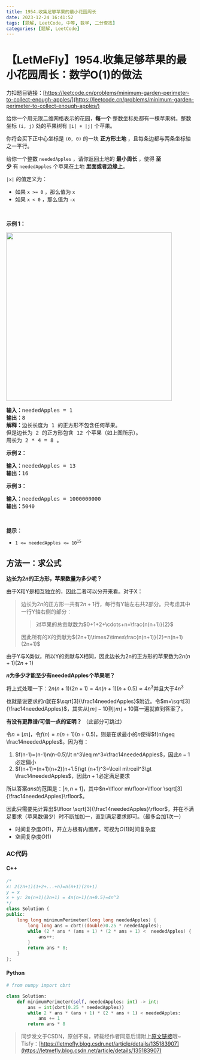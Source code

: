 ```yaml
---
title: 1954.收集足够苹果的最小花园周长
date: 2023-12-24 16:41:52
tags: [题解, LeetCode, 中等, 数学, 二分查找]
categories: [题解, LeetCode]
---
```


# 【LetMeFly】1954.收集足够苹果的最小花园周长：数学O(1)的做法

力扣题目链接：[https://leetcode.cn/problems/minimum-garden-perimeter-to-collect-enough-apples/](https://leetcode.cn/problems/minimum-garden-perimeter-to-collect-enough-apples/)

<p>给你一个用无限二维网格表示的花园，<strong>每一个</strong>&nbsp;整数坐标处都有一棵苹果树。整数坐标&nbsp;<code>(i, j)</code>&nbsp;处的苹果树有 <code>|i| + |j|</code>&nbsp;个苹果。</p>

<p>你将会买下正中心坐标是 <code>(0, 0)</code>&nbsp;的一块 <strong>正方形土地</strong>&nbsp;，且每条边都与两条坐标轴之一平行。</p>

<p>给你一个整数&nbsp;<code>neededApples</code>&nbsp;，请你返回土地的&nbsp;<strong>最小周长</strong>&nbsp;，使得&nbsp;<strong>至少</strong>&nbsp;有<strong>&nbsp;</strong><code>neededApples</code>&nbsp;个苹果在土地&nbsp;<strong>里面或者边缘上</strong>。</p>

<p><code>|x|</code>&nbsp;的值定义为：</p>

<ul>
	<li>如果&nbsp;<code>x &gt;= 0</code>&nbsp;，那么值为&nbsp;<code>x</code></li>
	<li>如果&nbsp;<code>x &lt;&nbsp;0</code>&nbsp;，那么值为&nbsp;<code>-x</code></li>
</ul>

<p>&nbsp;</p>

<p><strong>示例 1：</strong></p>
<img alt="" src="https://pic.leetcode-cn.com/1627790803-qcBKFw-image.png" style="width: 442px; height: 449px;" />
<pre>
<b>输入：</b>neededApples = 1
<b>输出：</b>8
<b>解释：</b>边长长度为 1 的正方形不包含任何苹果。
但是边长为 2 的正方形包含 12 个苹果（如上图所示）。
周长为 2 * 4 = 8 。
</pre>

<p><strong>示例 2：</strong></p>

<pre>
<b>输入：</b>neededApples = 13
<b>输出：</b>16
</pre>

<p><strong>示例 3：</strong></p>

<pre>
<b>输入：</b>neededApples = 1000000000
<b>输出：</b>5040
</pre>

<p>&nbsp;</p>

<p><strong>提示：</strong></p>

<ul>
	<li><code>1 &lt;= neededApples &lt;= 10<sup>15</sup></code></li>
</ul>


    
## 方法一：求公式

**边长为$2n$的正方形，苹果数量为多少呢？**

由于X和Y是相互独立的，因此二者可以分开来看。对于X：

> 边长为$2n$的正方形一共有$2n+1$行，每行有Y轴左右共$2$部分。只考虑其中一行Y轴右侧的部分：
>
> > 对苹果的总贡献数为$0+1+2+\cdots+n=\frac{n(n+1)}{2}$
>
> 因此所有的X的贡献为$(2n+1)\times2\times\frac{n(n+1)}{2}=n(n+1)(2n+1)$

由于Y与X类似，所以Y的贡献与X相同，因此边长为2n的正方形的苹果数为$2n(n+1)(2n+1)$

**$n$为多少才能至少有neededApples个苹果呢？**

将上式处理一下：$2n(n+1)(2n+1)=4n(n+1)(n+0.5)\approx 4n^3$并且大于$4n^3$

也就是说要求的$n$就在$\sqrt[3]{\frac14neededApples}$附近。令$m=\sqrt[3]{\frac14neededApples}$，其实从$\lfloor m\rfloor - 10$到$\lfloor m\rfloor+10$算一遍就直到答案了。

**有没有更靠谱/可信一点的证明？** （此部分可跳过）

令$n=\lfloor m\rfloor$，令$f(n)=n(n+1)(n+0.5)$，则是在求最小的$n$使得$f(n)\geq \frac14neededApples$。因为有：

1. $f(n-1)=(n-1)n(n-0.5)\lt n^3\leq m^3=\frac14neededApples$，因此$n-1$必定偏小
2. $f(n+1)=(n+1)(n+2)(n+1.5)\gt (n+1)^3=\lceil m\rceil^3\gt \frac14neededApples$，因此$n+1$必定满足要求

所以答案$ans$的范围是：$[n, n+1]$，其中$n=\lfloor m\rfloor=\lfloor \sqrt[3]{\frac14neededApples}\rfloor$。

因此只需要先计算出$\lfloor \sqrt[3]{\frac14neededApples}\rfloor$，并在不满足要求（苹果数偏少）时不断加加一，直到满足要求即可。（最多会加1次一）

+ 时间复杂度$O(1)$，开立方根有内置库，可视为$O(1)$时间复杂度
+ 空间复杂度$O(1)$

### AC代码

#### C++

```cpp
/*
x: 2(2n+1)(1+2+...+n)=n(n+1)(2n+1)
y = x
x + y: 2n(n+1)(2n+1) = 4n(n+1)(n+0.5)≈4n^3
*/
class Solution {
public:
    long long minimumPerimeter(long long neededApples) {
        long long ans = cbrt((double)0.25 * neededApples);
        while (2 * ans * (ans + 1) * (2 * ans + 1) <  neededApples) {
            ans++;
        }
        return ans * 8;
    }
};
```

#### Python

```python
# from numpy import cbrt

class Solution:
    def minimumPerimeter(self, neededApples: int) -> int:
        ans = int(cbrt(0.25 * neededApples))
        while 2 * ans * (ans + 1) * (2 * ans + 1) < neededApples:
            ans += 1
        return ans * 8
```

> 同步发文于CSDN，原创不易，转载经作者同意后请附上[原文链接](https://blog.letmefly.xyz/2023/12/24/LeetCode%201954.%E6%94%B6%E9%9B%86%E8%B6%B3%E5%A4%9F%E8%8B%B9%E6%9E%9C%E7%9A%84%E6%9C%80%E5%B0%8F%E8%8A%B1%E5%9B%AD%E5%91%A8%E9%95%BF/)哦~
> Tisfy：[https://letmefly.blog.csdn.net/article/details/135183907](https://letmefly.blog.csdn.net/article/details/135183907)
